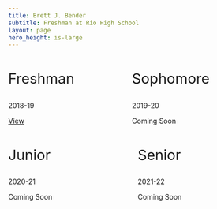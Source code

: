 ```yaml
---
title: Brett J. Bender
subtitle: Freshman at Rio High School 
layout: page
hero_height: is-large
---
```

<style>
  .title {
    font-size: 1.8rem;
  }
</style>
<div class="columns">
  <div class="column">
    <div class="card">
      <div class="card-content">
        <p class="title has-text-centered">
          Freshman
        </p>
        <p class="subtitle has-text-centered">
          2018-19
        </p>
      </div>
      <footer class="card-footer">
        <p class="card-footer-item">
          <span>
            <a href="{{ "/freshman" | relative_url }}">View</a>
          </span>
        </p>
      </footer>
    </div>
  </div>
  <div class="column">
    <div class="card">
      <div class="card-content">
        <p class="title has-text-centered">
          Sophomore
        </p>
	<p class="subtitle has-text-centered">
	  2019-20
	</p>
      </div>
      <footer class="card-footer">
        <p class="card-footer-item">
          <span>
            <a>Coming Soon</a>                              
          </span>
        </p>
      </footer>
    </div>
  </div>
</div>
<div class="columns">
  <div class="column">
    <div class="card">
      <div class="card-content">
        <p class="title has-text-centered">
          Junior
        </p>
	<p class="subtitle has-text-centered">
	  2020-21
	</p>
      </div>
      <footer class="card-footer">
        <p class="card-footer-item">
          <span>
            <a>Coming Soon</a>
          </span>
        </p>
      </footer>
    </div>
  </div>
  <div class="column">
    <div class="card">
      <div class="card-content">
        <p class="title has-text-centered">
          Senior
        </p>
	<p class="subtitle has-text-centered">
	  2021-22
	</p>
      </div>
      <footer class="card-footer">
        <p class="card-footer-item">
          <span>
            <a>Coming Soon</a>
          </span>
        </p>
      </footer>
    </div>
  </div>
</div>
